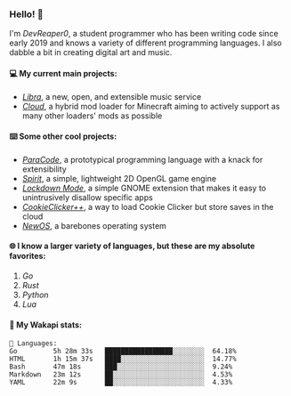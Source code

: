 ### Hello! 👋

I'm _DevReaper0_, a student programmer who has been writing code since early 2019 and knows a variety of different programming languages. I also dabble a bit in creating digital art and music.

#### 💻 My current main projects:

-   _[Libra](https://github.com/LibraMusic)_, a new, open, and extensible music service
-   _[Cloud](https://github.com/CloudLoaderMC/CloudLoader)_, a hybrid mod loader for Minecraft aiming to actively support as many other loaders' mods as possible

#### ⌨️ Some other cool projects:

-   _[ParaCode](https://github.com/ParaCodeLang/ParaCode)_, a prototypical programming language with a knack for extensibility
-   _[Spirit](https://gitlab.com/DevReaper0/SpiritEngine)_, a simple, lightweight 2D OpenGL game engine
-   _[Lockdown Mode](https://github.com/DevReaper0/GNOME-LockdownMode)_, a simple GNOME extension that makes it easy to unintrusively disallow specific apps
-   _[CookieClicker++](https://github.com/DevReaper0/CookieClickerPlusPlus)_, a way to load Cookie Clicker but store saves in the cloud
-   _[NewOS](https://github.com/DevReaper0/NewOS)_, a barebones operating system

#### 🌐 I know a larger variety of languages, but these are my absolute favorites:

1. _Go_
2. _Rust_
3. _Python_
4. _Lua_

#### 📡 My Wakapi stats:

```text
💾 Languages:
Go         5h 28m 33s   █████████████████░░░░░░░░  64.18%
HTML       1h 15m 37s   ████░░░░░░░░░░░░░░░░░░░░░  14.77%
Bash       47m 18s      ███░░░░░░░░░░░░░░░░░░░░░░  9.24%
Markdown   23m 12s      ██░░░░░░░░░░░░░░░░░░░░░░░  4.53%
YAML       22m 9s       ██░░░░░░░░░░░░░░░░░░░░░░░  4.33%
```
